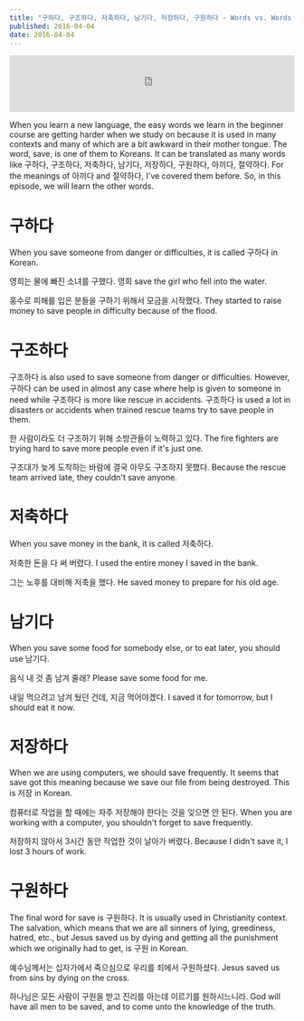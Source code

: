```yaml
---
title: "구하다, 구조하다, 저축하다, 남기다, 저장하다, 구원하다 - Words vs. Words S2 #23"
published: 2016-04-04
date: 2016-04-04
---
```

<iframe id="audio_iframe" src="https://www.podbean.com/media/player/t5gh5-5e18d0?skin=8" width="100%" height="100" frameborder="0" scrolling="no"></iframe>

When you learn a new language, the easy words we learn in the beginner course are getting harder when we study on because it is used in many contexts and many of which are a bit awkward in their mother tongue. The word, save, is one of them to Koreans. It can be translated as many words like 구하다, 구조하다, 저축하다, 남기다, 저장하다, 구원하다, 아끼다, 절약하다. For the meanings of 아끼다 and 절약하다, I've covered them before. So, in this episode, we will learn the other words. 


#  구하다

When you save someone from danger or difficulties, it is called 구하다 in Korean. 

 

영희는 물에 빠진 소녀를 구했다. 
영희 save the girl who fell into the water. 

홍수로 피해를 입은 분들을 구하기 위해서 모금을 시작했다. 
They started to raise money to save people in difficulty because of the flood. 

 

#  구조하다

구조하다 is also used to save someone from danger or difficulties. However, 구하다 can be used in almost any case where help is given to someone in need while 구조하다 is more like rescue in accidents. 구조하다 is used a lot in disasters or accidents when trained rescue teams try to save people in them. 

 

한 사람이라도 더 구조하기 위해 소방관들이 노력하고 있다. 
The fire fighters are trying hard to save more people even if it's just one. 

구조대가 늦게 도착하는 바람에 결국 아무도 구조하지 못했다. 
Because the rescue team arrived late, they couldn't save anyone. 

 

#  저축하다

When you save money in the bank, it is called 저축하다. 

 

저축한 돈을 다 써 버렸다. 
I used the entire money I saved in the bank. 

그는 노후를 대비해 저축을 했다. 
He saved money to prepare for his old age. 

 

#  남기다

When you save some food for somebody else, or to eat later, you should use 남기다. 

 

음식 내 것 좀 남겨 줄래?
Please save some food for me.

내일 먹으려고 남겨 뒀던 건데, 지금 먹어야겠다. 
I saved it for tomorrow, but I should eat it now. 

 

#  저장하다

When we are using computers, we should save frequently. It seems that save got this meaning because we save our file from being destroyed. This is 저장 in Korean. 

 

컴퓨터로 작업을 할 때에는 자주 저장해야 한다는 것을 잊으면 안 된다. 
When you are working with a computer, you shouldn't forget to save frequently.

저장하지 않아서 3시간 동안 작업한 것이 날아가 버렸다. 
Because I didn't save it, I lost 3 hours of work.

 

#  구원하다

The final word for save is 구원하다. It is usually used in Christianity context. The salvation, which means that we are all sinners of lying, greediness, hatred, etc., but Jesus saved us by dying and getting all the punishment which we originally had to get, is 구원 in Korean. 

 

예수님께서는 십자가에서 죽으심으로 우리를 죄에서 구원하셨다. 
Jesus saved us from sins by dying on the cross. 

하나님은 모든 사람이 구원을 받고 진리를 아는데 이르기를 원하시느니라. 
God will have all men to be saved, and to come unto the knowledge of the truth.

 